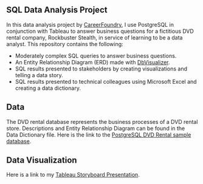  ## SQL Data Analysis Project
In this data analysis project by [CareerFoundry](https://careerfoundry.com/), I use PostgreSQL in conjunction with Tableau to answer business questions for a fictitious DVD rental company, Rockbuster Stealth, in service of learning to be a data analyst. This repository contains the following:
- Moderately complex SQL queries to answer business questions.
- An Entity Relationship Diagram (ERD) made with [DbVisualizer](https://www.dbvis.com/).
- SQL results presented to stakeholders by creating visualizations and telling a data story.
- SQL results presented to technical colleagues using Microsoft Excel and creating a data dictionary.

## Data
The DVD rental database represents the business processes of a DVD rental store. Descriptions and Entity Relationship Diagram can be found in the Data Dictionary file.
Here is the link to the [PostgreSQL DVD Rental sample database](https://www.postgresqltutorial.com/wp-content/uploads/2019/05/dvdrental.zip).

## Data Visualization
Here is a link to my [Tableau Storyboard Presentation](https://public.tableau.com/app/profile/ryan.lee1243/viz/CareerFoundryExercise3_10_16891997793630/RockbusterPresentation?publish=yes).
